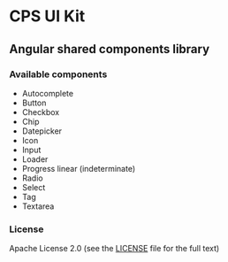 # CPS UI Kit

## Angular shared components library

### Available components

- Autocomplete
- Button
- Checkbox
- Chip
- Datepicker
- Icon
- Input
- Loader
- Progress linear (indeterminate)
- Radio
- Select
- Tag
- Textarea

### License

Apache License 2.0 (see the [LICENSE](https://github.com/AbsaOSS/cps-shared-ui/blob/master/LICENSE) file for the full text)
